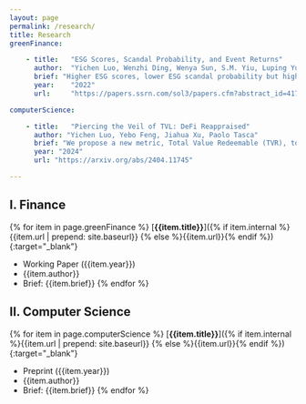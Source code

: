```yaml
---
layout: page
permalink: /research/
title: Research
greenFinance:

    - title:   "ESG Scores, Scandal Probability, and Event Returns"
      author:  "Yichen Luo, Wenzhi Ding, Wenya Sun, S.M. Yiu, Luping Yu"
      brief: "Higher ESG scores, lower ESG scandal probability but higher loss given scandal happened. Firm has optimal ESG investment level based on theoretical prediction."
      year:    "2022"
      url:     "https://papers.ssrn.com/sol3/papers.cfm?abstract_id=4172587"

computerScience:

    - title:   "Piercing the Veil of TVL: DeFi Reappraised"
      author: "Yichen Luo, Yebo Feng, Jiahua Xu, Paolo Tasca"
      brief: "We propose a new metric, Total Value Redeemable (TVR), to accurately assess the value within DeFi, addressing the "double counting" issue in Total Value Locked (TVL) calculations."
      year: "2024"
      url: "https://arxiv.org/abs/2404.11745"

---
```


## I. Finance

{% for item in page.greenFinance %}
[**{{item.title}}**]({% if item.internal %}{{item.url | prepend: site.baseurl}}
{% else %}{{item.url}}{% endif %}){:target="_blank"}

- Working Paper ({{item.year}})
- {{item.author}}
- Brief: {{item.brief}}
{% endfor %}

## II. Computer Science

{% for item in page.computerScience %}
[**{{item.title}}**]({% if item.internal %}{{item.url | prepend: site.baseurl}}
{% else %}{{item.url}}{% endif %}){:target="_blank"}

- Preprint ({{item.year}})
- {{item.author}}
- Brief: {{item.brief}}
{% endfor %}
